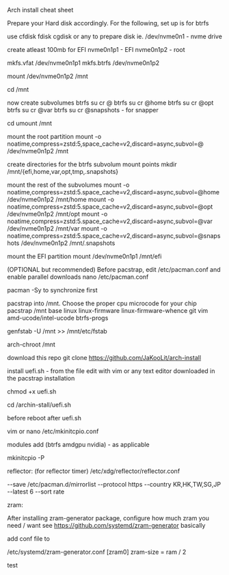 Arch install cheat sheet

Prepare your Hard disk accordingly. For the following, set up is for btrfs

use cfdisk fdisk cgdisk or any to prepare disk
ie. /dev/nvme0n1 - nvme drive

create atleast 100mb for EFI
nvme0n1p1 - EFI
nvme0n1p2 - root

mkfs.vfat /dev/nvme0n1p1
mkfs.btrfs /dev/nvme0n1p2

mount /dev/nvme0n1p2 /mnt

cd /mnt

now create subvolumes
btrfs su cr @
btrfs su cr @home
btrfs su cr @opt
btrfs su cr @var
btrfs su cr @snapshots - for snapper

cd
umount /mnt

mount the root partition
mount -o noatime,compress=zstd:5,space_cache=v2,discard=async,subvol=@ /dev/nvme0n1p2 /mnt

create directories for the btrfs subvolum mount points
mkdir /mnt/{efi,home,var,opt,tmp,.snapshots}

mount the rest of the subvolumes
mount -o noatime,compress=zstd:5.space_cache=v2,discard=async,subvol=@home /dev/nvme0n1p2 /mnt/home
mount -o noatime,compress=zstd:5.space_cache=v2,discard=async,subvol=@opt /dev/nvme0n1p2 /mnt/opt
mount -o noatime,compress=zstd:5.space_cache=v2,discard=async,subvol=@var /dev/nvme0n1p2 /mnt/var
mount -o noatime,compress=zstd:5.space_cache=v2,discard=async,subvol=@snapshots /dev/nvme0n1p2 /mnt/.snapshots

mount the EFI partition
mount /dev/nvme0n1p1 /mnt/efi

(OPTIONAL but recommended) Before pacstrap, edit /etc/pacman.conf and enable parallel downloads
nano /etc/pacman.conf

pacman -Sy to synchronize first 

pacstrap into /mnt. Choose the proper cpu microcode for your chip
pacstrap /mnt base linux linux-firmware linux-firmware-whence git vim amd-ucode/intel-ucode btrfs-progs

genfstab -U /mnt >> /mnt/etc/fstab

arch-chroot /mnt

download this repo
git clone https://github.com/JaKooLit/arch-install


install uefi.sh - from the file edit with vim or any text editor downloaded in the pacstrap installation

chmod +x uefi.sh

cd
/archin-stall/uefi.sh

before reboot after uefi.sh

vim or nano /etc/mkinitcpio.conf

modules add (btrfs amdgpu nvidia) - as applicable

mkinitcpio -P

reflector: (for reflector timer)
/etc/xdg/reflector/reflector.conf

--save /etc/pacman.d/mirrorlist
--protocol https
--country KR,HK,TW,SG,JP
--latest 6
--sort rate


zram:

After installing zram-generator package, configure how much zram you need / want
see https://github.com/systemd/zram-generator
basically

add conf file to

 /etc/systemd/zram-generator.conf
[zram0]
zram-size = ram / 2

test




